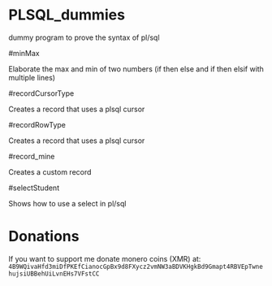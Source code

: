 # PLSQL_dummies
dummy program to prove the syntax of pl/sql


#minMax

Elaborate the max and min of two numbers (if then else and if then elsif with multiple lines)

#recordCursorType

Creates a record that uses a plsql cursor

#recordRowType

Creates a record that uses a plsql cursor

#record_mine

Creates a custom record

#selectStudent

Shows how to use a select in pl/sql

# Donations

If you want to support me donate monero coins (XMR) at:
`4B9WQivaHfd3miDfPKEfCianocGpBx9d8FXycz2vmNW3aBDVKHgkBd9Gmapt4RBVEpTwnehujsiUBBehUiLvnEHs7VFstCC`


